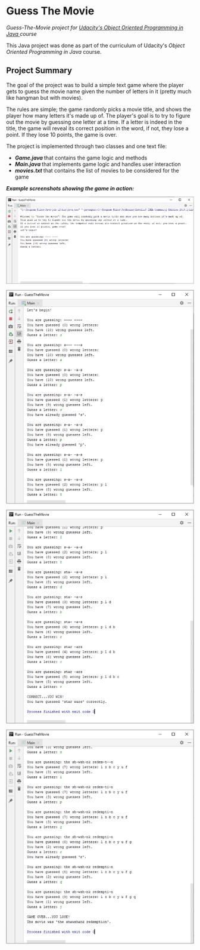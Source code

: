 # Guess The Movie

<i> Guess-The-Movie project for <a href = "https://in.udacity.com/course/object-oriented-programming-in-java--ud283" title = "Udacity's OOPS in Java"> Udacity's Object Oriented Programming in Java </a> course </i> 

This Java project was done as part of the curriculum of Udacity's <i> Object Oriented Programming in Java </i> course.

Project Summary
---------------
The goal of the project was to build a simple text game where the player gets to guess the movie name given the number of letters in it (pretty much like hangman but with movies). <br>

The rules are simple; the game randomly picks a movie title, and shows the player how many letters it's made up of. The player's goal is to try to figure out the movie by guessing one letter at a time. If a letter is indeed in the title, the game will reveal its correct position in the word, if not, they lose a point. If they lose 10 points, the game is over.

The project is implemented through two classes and one text file:
<ul>
  <li> <b> <i> Game.java </i> </b> that contains the game logic and methods </li>
  <li> <b> <i> Main.java </i> </b> that implements game logic and handles user interaction </li>
  <li> <b> <i> movies.txt </i> </b> that contains the list of movies to be considered for the game </li>
 </ul>

<b><i>Example screenshots showing the game in action:</i></b>


![Game intro](screenshots/1-gameIntro.PNG?raw=true "Game intro")

![Game in progress](screenshots/2-gameInProgress.PNG?raw=true "Game in progress")

![Game won](screenshots/3-gameWon.PNG?raw=true "Game won")

![Game lost](screenshots/4-gameLost.PNG?raw=true "Game lost")

